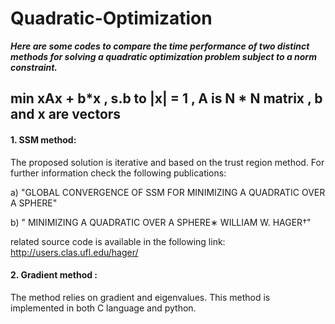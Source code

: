 # Quadratic-Optimization

**_Here are some codes to compare the time performance of two distinct methods for solving a quadratic optimization problem subject to a norm constraint._**

## min xAx + b*x ,   s.b to |x| = 1 , A is N * N matrix , b and x are vectors  
#### 1. SSM method: 
The proposed solution is iterative and based on the trust region method. For further information check the following publications: 

a) "GLOBAL CONVERGENCE OF SSM FOR MINIMIZING A QUADRATIC OVER A SPHERE"

b) " MINIMIZING A QUADRATIC OVER A SPHERE∗ WILLIAM W. HAGER†"

related source code is available in the following link: http://users.clas.ufl.edu/hager/


#### 2. Gradient method :

The method relies on gradient and eigenvalues. This method is implemented in both C language and python.


 
 

